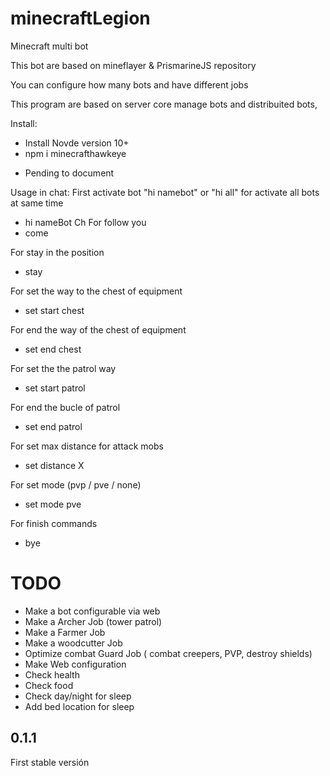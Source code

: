 # minecraftLegion
Minecraft multi bot

This bot are based on mineflayer & PrismarineJS repository

You can configure how many bots and have different jobs

This program are based on server core manage bots and distribuited bots,

Install: 
- Install Novde version 10+
- npm i minecrafthawkeye

* Pending to document

Usage in chat:
First activate bot "hi namebot" or "hi all" for activate all bots at same time
* hi nameBot
Ch
For follow you
* come

For stay in the position
* stay

For set the way to the chest of equipment
* set start chest

For end the way of the chest of equipment
* set end chest

For set the the patrol way
* set start patrol

For end the bucle of patrol
* set end patrol

For set max distance for attack mobs
* set distance X

For set mode (pvp / pve / none)
* set mode pve

For finish commands
* bye


# TODO
- Make a bot configurable via web
- Make a Archer Job (tower patrol)
- Make a Farmer Job
- Make a woodcutter Job
- Optimize combat Guard Job ( combat creepers, PVP, destroy shields)
- Make Web configuration
- Check health
- Check food
- Check day/night for sleep
- Add bed location for sleep


## 0.1.1
First stable versión

